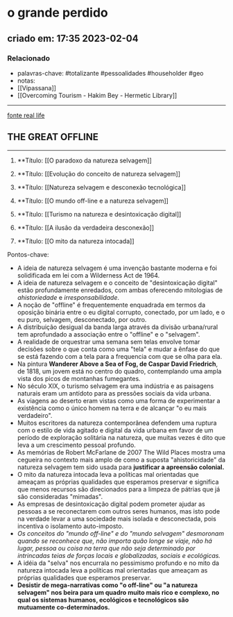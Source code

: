 # o grande perdido

## criado em: 17:35 2023-02-04

### Relacionado

- palavras-chave: #totalizante #pessoalidades #householder #geo 
- notas: 
- [[Vipassana]]
- [[Overcoming Tourism - Hakim Bey - Hermetic Library]]
---

[fonte real life](https://reallifemag.com/the-great-offline/)

## THE GREAT OFFLINE
---


1. **Título: [[O paradoxo da natureza selvagem]]

2. **Título: [[Evolução do conceito de natureza selvagem]]

3. **Título: [[Natureza selvagem e desconexão tecnológica]]

4. **Título: [[O mundo off-line e a natureza selvagem]]

5. **Título: [[Turismo na natureza e desintoxicação digital]]

6. **Título: [[A ilusão da verdadeira desconexão]]

7. **Título: [[O mito da natureza intocada]]



Pontos-chave: 

- A ideia de natureza selvagem é uma invenção bastante moderna e foi solidificada em lei com a Wilderness Act de 1964.
- A ideia de natureza selvagem e o conceito de "desintoxicação digital" estão profundamente enredados, com ambas oferecendo mitologias de *ahistoriedade* e *irresponsabilidade*.
- A noção de "offline" é frequentemente enquadrada em termos da oposição binária entre o eu digital corrupto, conectado, por um lado, e o eu puro, selvagem, desconectado, por outro.
- A distribuição desigual da banda larga através da divisão urbana/rural tem aprofundado a associação entre o "offline" e o "selvagem".
- A realidade de orquestrar uma semana sem telas envolve tomar decisões sobre o que conta como uma "tela" e mudar a ênfase do que se está fazendo com a tela para a frequencia com que se olha para ela.
- Na pintura **Wanderer Above a Sea of Fog, de Caspar David Friedrich**, de 1818, um jovem está no centro do quadro, contemplando uma ampla vista dos picos de montanhas fumegantes.
- No século XIX, o turismo selvagem era uma indústria e as paisagens naturais eram um antídoto para as pressões sociais da vida urbana.
- As viagens ao deserto eram vistas como uma forma de experimentar a existência como o único homem na terra e de alcançar "o eu mais verdadeiro".
- Muitos escritores da natureza contemporânea defendem uma ruptura com o estilo de vida agitado e digital da vida urbana em favor de um período de exploração solitária na natureza, que muitas vezes é dito que leva a um crescimento pessoal profundo.
- As memórias de Robert McFarlane de 2007 The Wild Places mostra uma cegueira no contexto mais amplo de como a suposta "ahistoricidade" da natureza selvagem tem sido usada para **justificar a apreensão colonial.**
- O mito da natureza intocada leva a políticas mal orientadas que ameaçam as próprias qualidades que esperamos preservar e significa que menos recursos são direcionados para a limpeza de pátrias que já são consideradas "mimadas".
- As empresas de desintoxicação digital podem prometer ajudar as pessoas a se reconectarem com outros seres humanos, mas isto pode na verdade levar a uma sociedade mais isolada e desconectada, pois incentiva o isolamento auto-imposto.
- *Os conceitos do "mundo off-line" e do "mundo selvagem" desmoronam quando se reconhece que, não importa quão longe se viaje, não há lugar, pessoa ou coisa na terra que não seja determinado por intrincadas teias de forças locais e globalizadas, sociais e ecológicas.*
- A idéia da "selva" nos encurrala no pessimismo profundo e no mito da natureza intocada leva a políticas mal orientadas que ameaçam as próprias qualidades que esperamos preservar.
- **Desistir de mega-narrativas como "o off-line" ou "a natureza selvagem" nos beira para um quadro muito mais rico e complexo, no qual os sistemas humanos, ecológicos e tecnológicos são mutuamente co-determinados.**